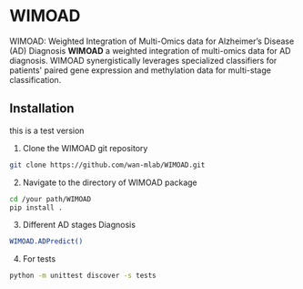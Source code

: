 # WIMOAD
WIMOAD: Weighted Integration of Multi-Omics data for Alzheimer’s Disease (AD) Diagnosis
**WIMOAD** a weighted integration of multi-omics data for AD diagnosis. WIMOAD synergistically leverages specialized classifiers for patients' paired gene expression and methylation data for multi-stage classification.

## Installation
this is a test version
1. Clone the WIMOAD git repository
```bash
git clone https://github.com/wan-mlab/WIMOAD.git
```
2. Navigate to the directory of WIMOAD package
```bash
cd /your path/WIMOAD
pip install .
```
3. Different AD stages Diagnosis
```bash
WIMOAD.ADPredict()
```
4. For tests
```bash
python -m unittest discover -s tests
```
